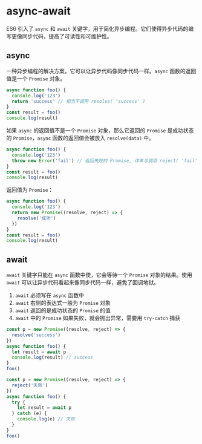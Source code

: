# async-await

ES6 引入了 `async` 和 `await` 关键字，用于简化异步编程。它们使得异步代码的编写更像同步代码，提高了可读性和可维护性。

## async 

一种异步编程的解决方案，它可以让异步代码像同步代码一样。`async` 函数的返回值是一个 `Promise` 对象。

```js
async function foo() {
  console.log('123')
  return 'success' // 相当于调用 resolve( 'success' )
}
const result = foo()
console.log(result)
```

如果 `async` 的返回值不是一个 `Promise` 对象，那么它返回的 `Promise` 是成功状态的 `Promise`，`async` 函数的返回值会被放入 `resolve(data)` 中。

```js
async function foo() {
  console.log('123')
  throw new Error('fail') // 返回失败的 Promise, 详单与调用 reject( 'fail' )
}
const result = foo()
console.log(result)
```

返回值为 `Promise`：

```js
async function foo() {
  console.log('123')
  return new Promise((resolve, reject) => {
    resolve('成功')
  })
}
const result = foo()
console.log(result)
```

## await  

`await` 关键字只能在 `async` 函数中使，它会等待一个 `Promise` 对象的结果。使用 `await` 可以让异步代码看起来像同步代码一样，避免了回调地狱。

1. `await` 必须写在 `async` 函数中
2. `await` 右侧的表达式一般为 `Promise` 对象
3. `await` 返回的是成功状态的 `Promise` 的值
4. `await` 中的 `Promise` 如果失败，就会抛出异常，需要用 `try-catch` 捕获

```js
const p = new Promise((resolve, reject) => {
  resolve('success')
})
async function foo() {
  let result = await p
  console.log(result) // success
}
foo()
```
```js
const p = new Promise((resolve, reject) => {
  reject('失败')
})
async function foo() {
  try {
    let result = await p
  } catch (e) {
    console.log(e) // 失败
  }
}
foo()
```
